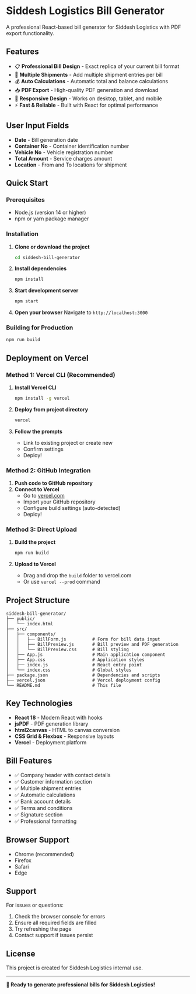 # Siddesh Logistics Bill Generator

A professional React-based bill generator for Siddesh Logistics with PDF export functionality.

## Features

- 📋 **Professional Bill Design** - Exact replica of your current bill format
- 🚛 **Multiple Shipments** - Add multiple shipment entries per bill
- 💰 **Auto Calculations** - Automatic total and balance calculations
- 📥 **PDF Export** - High-quality PDF generation and download
- 📱 **Responsive Design** - Works on desktop, tablet, and mobile
- ⚡ **Fast & Reliable** - Built with React for optimal performance

## User Input Fields

- **Date** - Bill generation date
- **Container No** - Container identification number
- **Vehicle No** - Vehicle registration number
- **Total Amount** - Service charges amount
- **Location** - From and To locations for shipment

## Quick Start

### Prerequisites
- Node.js (version 14 or higher)
- npm or yarn package manager

### Installation

1. **Clone or download the project**
   ```bash
   cd siddesh-bill-generator
   ```

2. **Install dependencies**
   ```bash
   npm install
   ```

3. **Start development server**
   ```bash
   npm start
   ```

4. **Open your browser**
   Navigate to `http://localhost:3000`

### Building for Production

```bash
npm run build
```

## Deployment on Vercel

### Method 1: Vercel CLI (Recommended)

1. **Install Vercel CLI**
   ```bash
   npm install -g vercel
   ```

2. **Deploy from project directory**
   ```bash
   vercel
   ```

3. **Follow the prompts**
   - Link to existing project or create new
   - Confirm settings
   - Deploy!

### Method 2: GitHub Integration

1. **Push code to GitHub repository**
2. **Connect to Vercel**
   - Go to [vercel.com](https://vercel.com)
   - Import your GitHub repository
   - Configure build settings (auto-detected)
   - Deploy!

### Method 3: Direct Upload

1. **Build the project**
   ```bash
   npm run build
   ```

2. **Upload to Vercel**
   - Drag and drop the `build` folder to vercel.com
   - Or use `vercel --prod` command

## Project Structure

```
siddesh-bill-generator/
├── public/
│   └── index.html
├── src/
│   ├── components/
│   │   ├── BillForm.js          # Form for bill data input
│   │   ├── BillPreview.js       # Bill preview and PDF generation
│   │   └── BillPreview.css      # Bill styling
│   ├── App.js                   # Main application component
│   ├── App.css                  # Application styles
│   ├── index.js                 # React entry point
│   └── index.css                # Global styles
├── package.json                 # Dependencies and scripts
├── vercel.json                  # Vercel deployment config
└── README.md                    # This file
```

## Key Technologies

- **React 18** - Modern React with hooks
- **jsPDF** - PDF generation library
- **html2canvas** - HTML to canvas conversion
- **CSS Grid & Flexbox** - Responsive layouts
- **Vercel** - Deployment platform

## Bill Features

- ✅ Company header with contact details
- ✅ Customer information section
- ✅ Multiple shipment entries
- ✅ Automatic calculations
- ✅ Bank account details
- ✅ Terms and conditions
- ✅ Signature section
- ✅ Professional formatting

## Browser Support

- Chrome (recommended)
- Firefox
- Safari
- Edge

## Support

For issues or questions:
1. Check the browser console for errors
2. Ensure all required fields are filled
3. Try refreshing the page
4. Contact support if issues persist

## License

This project is created for Siddesh Logistics internal use.

---

**🚀 Ready to generate professional bills for Siddesh Logistics!**
